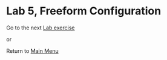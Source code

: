 # Lab 5, Freeform Configuration

Go to the next [Lab exercise](lab6.md)

or 

Return to [Main Menu](README.md)
